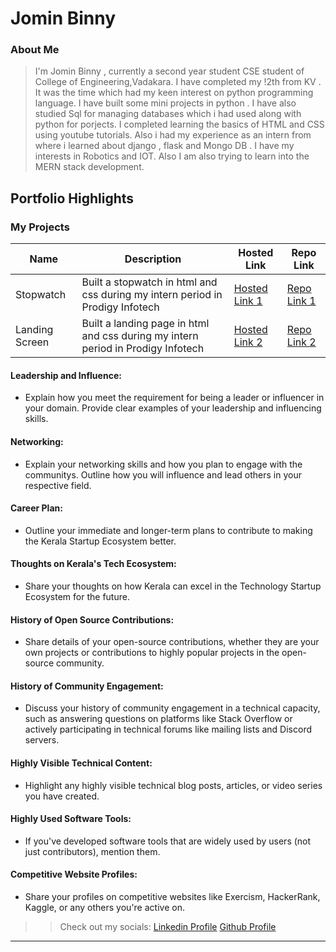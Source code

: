 # Jomin Binny

### About Me

> I'm Jomin Binny , currently a second year student CSE student of College of Engineering,Vadakara. I have completed my !2th from KV . It was the time which had my keen interest on python programming language. I have built some mini projects in python . I have also studied Sql for managing databases which i had used along with python for porjects. I completed learning the basics of HTML and CSS using youtube tutorials. Also i had my experience as an intern from where i learned about django , flask and Mongo DB . I have my interests in Robotics and IOT. Also I am also trying to learn into the MERN stack development.


## Portfolio Highlights

### My Projects

| Name           | Description                                                                      | Hosted Link                              | Repo Link                                                      |
|----------------|----------------------------------------------------------------------------------|------------------------------------------|----------------------------------------------------------------|
| Stopwatch      | Built a stopwatch in html and css during my intern period in Prodigy Infotech    | [Hosted Link 1](https://example.com)     | [Repo Link 1](https://github.com/Jomin8186/PRODIGY_WD_02.git)  |
| Landing Screen | Built a landing page in html and css during my intern period in Prodigy Infotech | [Hosted Link 2](https://example.com)     | [Repo Link 2](https://github.com/Jomin8186/PRODIGY_WD_01.git)  |

#### Leadership and Influence:

- Explain how you meet the requirement for being a leader or influencer in your domain. Provide clear examples of your leadership and influencing skills.

#### Networking:

- Explain your networking skills and how you plan to engage with the communitys. Outline how you will influence and lead others in your respective field.

#### Career Plan:

- Outline your immediate and longer-term plans to contribute to making the Kerala Startup Ecosystem better.

#### Thoughts on Kerala's Tech Ecosystem:

- Share your thoughts on how Kerala can excel in the Technology Startup Ecosystem for the future.

#### History of Open Source Contributions:

- Share details of your open-source contributions, whether they are your own projects or contributions to highly popular projects in the open-source community.

#### History of Community Engagement:

-  Discuss your history of community engagement in a technical capacity, such as answering questions on platforms like Stack Overflow or actively participating in technical forums like mailing lists and Discord servers.

#### Highly Visible Technical Content:

- Highlight any highly visible technical blog posts, articles, or video series you have created.

#### Highly Used Software Tools:

- If you've developed software tools that are widely used by users (not just contributors), mention them.

#### Competitive Website Profiles:

- Share your profiles on competitive websites like Exercism, HackerRank, Kaggle, or any others you're active on.


>> Check out my socials:
>> [Linkedin Profile](https://www.linkedin.com/in/jomin-binny-a51238224/)
>> [Github Profile](https://github.com/Jomin8186)

---
